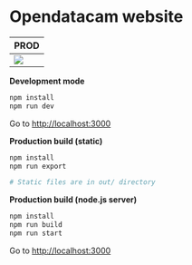 # Opendatacam website

| PROD                                                                                                                                                                                                          |
| ------------------------------------------------------------------------------------------------------------------------------------------------------------------------------------------------------------- |
| [![](<https://teamcity.tools.moovel.com/app/rest/builds/buildType:(id:Lab_WebsiteOpendatacamV2_Prod)/statusIcon>)](https://teamcity.tools.moovel.com/viewType.html?buildTypeId=Lab_WebsiteOpendatacamV2_Prod) |

**Development mode**

```bash
npm install
npm run dev
```

Go to [http://localhost:3000](http://localhost:3000)

**Production build (static)**

```bash
npm install
npm run export

# Static files are in out/ directory
```

**Production build (node.js server)**

```bash
npm install
npm run build
npm run start
```

Go to [http://localhost:3000](http://localhost:3000)
